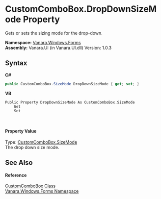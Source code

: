 # CustomComboBox.DropDownSizeMode Property 
 

Gets or sets the sizing mode for the drop-down.

**Namespace:**&nbsp;<a href="c580cf52-4028-70db-28d0-f9b1abc03861">Vanara.Windows.Forms</a><br />**Assembly:**&nbsp;Vanara.UI (in Vanara.UI.dll) Version: 1.0.3

## Syntax

**C#**<br />
``` C#
public CustomComboBox.SizeMode DropDownSizeMode { get; set; }
```

**VB**<br />
``` VB
Public Property DropDownSizeMode As CustomComboBox.SizeMode
	Get
	Set
```

<br />

#### Property Value
Type: <a href="f22c136a-4c58-5f82-29a9-46cda2382ef3">CustomComboBox.SizeMode</a><br />The drop down size mode.

## See Also


#### Reference
<a href="4832a2d8-90f0-3f57-b4d3-3e1fe4ff3384">CustomComboBox Class</a><br /><a href="c580cf52-4028-70db-28d0-f9b1abc03861">Vanara.Windows.Forms Namespace</a><br />